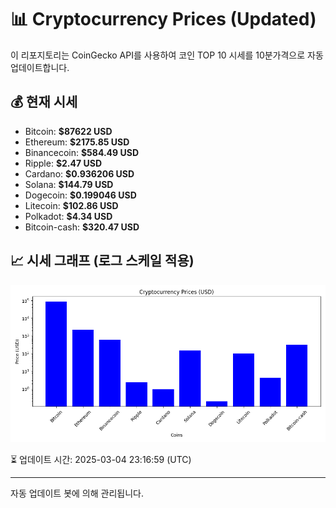 
# 📊 Cryptocurrency Prices (Updated)

이 리포지토리는 CoinGecko API를 사용하여 코인 TOP 10 시세를 10분가격으로 자동 업데이트합니다.

## 💰 현재 시세
- Bitcoin: **$87622 USD**
- Ethereum: **$2175.85 USD**
- Binancecoin: **$584.49 USD**
- Ripple: **$2.47 USD**
- Cardano: **$0.936206 USD**
- Solana: **$144.79 USD**
- Dogecoin: **$0.199046 USD**
- Litecoin: **$102.86 USD**
- Polkadot: **$4.34 USD**
- Bitcoin-cash: **$320.47 USD**

## 📈 시세 그래프 (로그 스케일 적용)
![Crypto Prices](crypto_prices.png)

⏳ 업데이트 시간: 2025-03-04 23:16:59 (UTC)

---
자동 업데이트 봇에 의해 관리됩니다.
